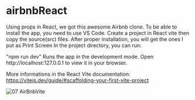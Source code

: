 # airbnbReact

Using props in React, we got this awesome Airbnb clone.
To be able to install the app, you need to use VS Code. Create a project in React vite then copy the source(src) files. After proper installation, you will get the ones I put as Print Screen In the project directory, you can run:

"npm run dev"  Runs the app in the development mode. Open   http://localhost:127.0.0.1 to view it in your browser.

 More informations in the React Vite documentation:  https://vitejs.dev/guide/#scaffolding-your-first-vite-project
 
 
 
 
![07 AirBnbVite](https://user-images.githubusercontent.com/91092822/202562479-f88a96c8-3711-42a0-a965-c8292f344570.PNG)
